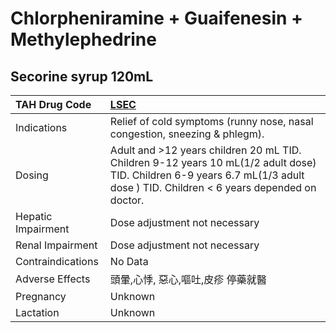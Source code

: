 # Chlorpheniramine + Guaifenesin + Methylephedrine

## Secorine syrup 120mL

| TAH Drug Code      | [LSEC](https://www.tahsda.org.tw/drugs/hissearch.php?drug_code=LSEC)                                                                                                          |
|:-------------------|:------------------------------------------------------------------------------------------------------------------------------------------------------------------------------|
| Indications        | Relief of cold symptoms (runny nose, nasal congestion, sneezing & phlegm).                                                                                                    |
| Dosing             | Adult and >12 years children 20 mL TID. Children 9-12 years 10 mL(1/2 adult dose) TID. Children 6-9 years 6.7 mL(1/3 adult dose ) TID. Children < 6 years depended on doctor. |
| Hepatic Impairment | Dose adjustment not necessary                                                                                                                                                 |
| Renal Impairment   | Dose adjustment not necessary                                                                                                                                                 |
| Contraindications  | No Data                                                                                                                                                                       |
| Adverse Effects    | 頭暈,心悸, 惡心,嘔吐,皮疹 停藥就醫                                                                                                                                            |
| Pregnancy          | Unknown                                                                                                                                                                       |
| Lactation          | Unknown                                                                                                                                                                       |

